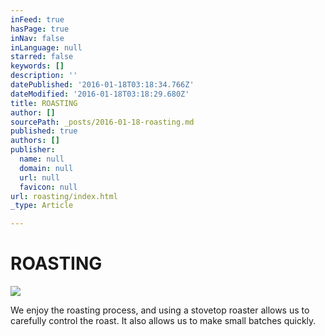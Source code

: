 ```yaml
---
inFeed: true
hasPage: true
inNav: false
inLanguage: null
starred: false
keywords: []
description: ''
datePublished: '2016-01-18T03:18:34.766Z'
dateModified: '2016-01-18T03:18:29.680Z'
title: ROASTING
author: []
sourcePath: _posts/2016-01-18-roasting.md
published: true
authors: []
publisher:
  name: null
  domain: null
  url: null
  favicon: null
url: roasting/index.html
_type: Article

---
```

# ROASTING
![](https://s3-us-west-2.amazonaws.com/the-grid-img/p/c0a83a5b1db2a40abf2a5847ba54f8e97811202a.jpg)

We enjoy the roasting process, and using a stovetop roaster allows us to carefully control the roast.  It also allows us to make small batches quickly.